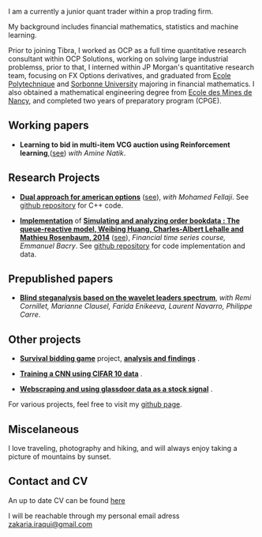 ﻿ I am a currently a junior quant trader within a prop trading firm. 
 
My background includes financial mathematics, statistics and machine learning.

Prior to joining Tibra, I worked as OCP as a full time quantitative research consultant within OCP Solutions, working on solving large industrial problemss, prior to that, I interned within JP Morgan's quantitative research team, focusing on FX Options derivatives, and graduated from [Ecole Polytechnique](https://en.wikipedia.org/wiki/%C3%89cole_Polytechnique) and [Sorbonne University](https://en.wikipedia.org/wiki/Sorbonne_University)  majoring in financial mathematics. I also obtained a mathematical engineering degree from [Ecole des Mines de Nancy](https://en.wikipedia.org/wiki/%C3%89cole_nationale_sup%C3%A9rieure_des_mines_de_Nancy),  and completed two years of preparatory program (CPGE).  
 
## Working papers
* **Learning to bid in multi-item VCG auction using Reinforcement learning**,([see](Learning_to_bid.pdf)) _with Amine Natik_.

## Research Projects
* [**Dual approach for american options**](report.pdf) ([see](report.pdf)), _with Mohamed Fellaji_. See [github repository](https://github.com/IraqiZakaria/American_options_dual_approach) for C++ code.	


* [**Implementation**](project_report.pdf) of  [**Simulating and analyzing order bookdata : The queue-reactive model, Weibing Huang, Charles-Albert Lehalle and Mathieu Rosenbaum, 2014**](https://arxiv.org/pdf/1312.0563) ([see](project_report.pdf)), _Financial time series course, Emmanuel Bacry_. See [github repository](https://github.com/IraqiZakaria/Implementation-queue-reactive-model-article) for code implementation and data.	

## Prepublished papers
* [**Blind steganalysis based on the wavelet leaders spectrum**](EUSIPCO_2018_wavestega_final.pdf), _with Remi Cornillet, Marianne Clausel, Farida Enikeeva, Laurent  Navarro, Philippe Carre_.

## Other projects

* [**Survival bidding game**](Projet_Blockchain_Fintech_2019.pdf) project, [**analysis and findings**](Projet_Blockchain.pdf) .

* [**Training a CNN using CIFAR 10 data**](Cifar10.pdf) .

* [**Webscraping and using glassdoor data as a stock signal**](glassdoor_project.pdf) .

For various projects, feel free to visit my [github page](https://github.com/IraqiZakaria).

## Miscelaneous
I love traveling, photography and hiking, and will always enjoy taking a picture of mountains by sunset. 

## Contact and CV
An up to date CV can be found [here](CV.pdf)

I will be reachable through my personal email adress [zakaria.iraqui@gmail.com](mailto:zakaria.iraqui@gmail.com)
